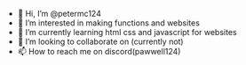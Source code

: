 - 👋 Hi, I’m @petermc124
- 👀 I’m interested in making functions and websites
- 🌱 I’m currently learning html css and javascript for websites
- 💞️ I’m looking to collaborate on (currently not)
- 📫 How to reach me on discord(pawwell124)

<!---
petermc124/petermc124 is a ✨ special ✨ repository because its `README.md` (this file) appears on your GitHub profile.
You can click the Preview link to take a look at your changes.
--->
